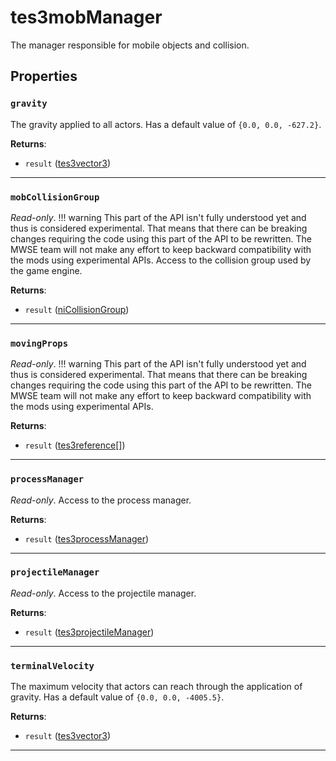 <!---
	This file is autogenerated. Do not edit this file manually. Your changes will be ignored.
	More information: https://github.com/MWSE/MWSE/tree/master/docs
-->

# tes3mobManager

The manager responsible for mobile objects and collision.

## Properties

### `gravity`

The gravity applied to all actors. Has a default value of `{0.0, 0.0, -627.2}`.

**Returns**:

* `result` ([tes3vector3](../../types/tes3vector3))

***

### `mobCollisionGroup`

*Read-only*. !!! warning
	This part of the API isn't fully understood yet and thus is considered experimental. That means that there can be breaking changes requiring the code using this part of the API to be rewritten. The MWSE team will not make any effort to keep backward compatibility with the mods using experimental APIs.
 Access to the collision group used by the game engine.

**Returns**:

* `result` ([niCollisionGroup](../../types/niCollisionGroup))

***

### `movingProps`

*Read-only*. !!! warning
	This part of the API isn't fully understood yet and thus is considered experimental. That means that there can be breaking changes requiring the code using this part of the API to be rewritten. The MWSE team will not make any effort to keep backward compatibility with the mods using experimental APIs.
 

**Returns**:

* `result` ([tes3reference](../../types/tes3reference)[])

***

### `processManager`

*Read-only*. Access to the process manager.

**Returns**:

* `result` ([tes3processManager](../../types/tes3processManager))

***

### `projectileManager`

*Read-only*. Access to the projectile manager.

**Returns**:

* `result` ([tes3projectileManager](../../types/tes3projectileManager))

***

### `terminalVelocity`

The maximum velocity that actors can reach through the application of gravity. Has a default value of `{0.0, 0.0, -4005.5}`.

**Returns**:

* `result` ([tes3vector3](../../types/tes3vector3))

***

